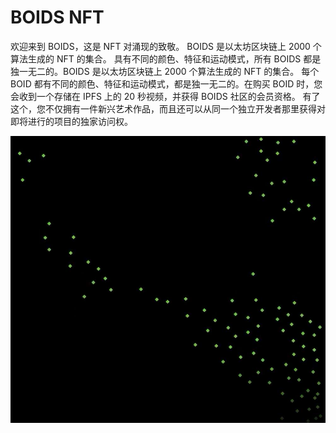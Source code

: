 # BOIDS NFT

欢迎来到 BOIDS，这是 NFT 对涌现的致敬。 BOIDS 是以太坊区块链上 2000 个算法生成的 NFT 的集合。 具有不同的颜色、特征和运动模式，所有 BOIDS 都是独一无二的。BOIDS 是以太坊区块链上 2000 个算法生成的 NFT 的集合。 每个 BOID 都有不同的颜色、特征和运动模式，都是独一无二的。在购买 BOID 时，您会收到一个存储在 IPFS 上的 20 秒视频，并获得 BOIDS 社区的会员资格。 有了这个，您不仅拥有一件新兴艺术作品，而且还可以从同一个独立开发者那里获得对即将进行的项目的独家访问权。

![nft](1662150768944.jpg)


